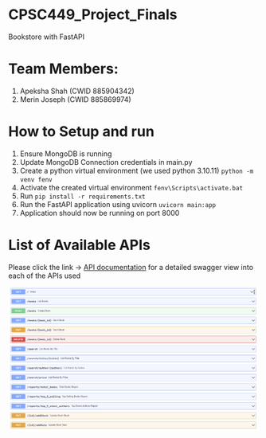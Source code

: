 # CPSC449_Project_Finals
Bookstore with FastAPI

# Team Members:
1. Apeksha Shah (CWID 885904342)
2. Merin Joseph (CWID 885869974)

# How to Setup and run
1. Ensure MongoDB is running
2. Update MongoDB Connection credentials in main.py
3. Create a python virtual environment (we used python 3.10.11) `python -m venv fenv`
5. Activate the created virtual environment `fenv\Scripts\activate.bat`
6. Run `pip install -r requirements.txt`
7. Run the FastAPI application using uvicorn `uvicorn main:app`
8. Application should now be running on port 8000

# List of Available APIs
Please click the link -> [API documentation](https://merinjputhiyedath.github.io/CPSC449_Project_Finals/) for a detailed swagger view into each of the APIs used

![Available APIs](/Screenshots/AvailableAPIs.png)



